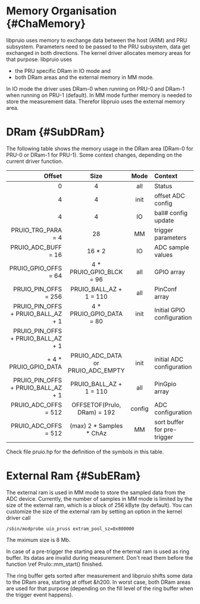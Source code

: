 Memory Organisation  {#ChaMemory}
===================

libpruio uses memory to exchange data between the host (ARM) and PRU
subsystem. Parameters need to be passed to the PRU subsystem, data get
exchanged in both directions. The kernel driver allocates memory areas
for that purpose. libpruio uses

- the PRU specific DRam in IO mode and
- both DRam areas and the external memory in MM mode.

In IO mode the driver uses DRam-0 when running on PRU-0 and DRam-1 when
running on PRU-1 (default). In MM mode further memory is needed to
store the measurement data. Therefor libpruio uses the external memory
area.


DRam  {#SubDRam}
====

The following table shows the memory usage in the DRam area (DRam-0 for
PRU-0 or DRam-1 for PRU-1). Some context changes, depending on the
current driver function.

| Offset                               | Size                              | Mode   | Context                     |
| -----------------------------------: | :-------------------------------: | :----: | :-------------------------- |
| 0                                    | 4                                 | all    | Status                      |
| 4                                    | 4                                 | init   | offset ADC config           |
| 4                                    | 4                                 |  IO    | ball# config update         |
| PRUIO_TRG_PARA = 4                   | 28                                |  MM    | trigger parameters          |
| PRUIO_ADC_BUFF = 16                  | 16 * 2                            |  IO    | ADC sample values           |
| PRUIO_GPIO_OFFS = 64                 | 4 * PRUIO_GPIO_BLCK = 96          | all    | GPIO array                  |
| PRUIO_PIN_OFFS = 256                 | PRUIO_BALL_AZ + 1 = 110           | all    | PinConf array               |
| PRUIO_PIN_OFFS + PRUIO_BALL_AZ + 1   | 4 * PRUIO_GPIO_DATA = 80          | init   | Initial GPIO configuration  |
| PRUIO_PIN_OFFS + PRUIO_BALL_AZ + 1   |                                   |        |                             |
| + 4 * PRUIO_GPIO_DATA                | PRUIO_ADC_DATA or PRUIO_ADC_EMPTY | init   | initial ADC configuration   |
| PRUIO_PIN_OFFS + PRUIO_BALL_AZ + 1   | PRUIO_BALL_AZ + 1 = 110           | all    | PinGpio array               |
| PRUIO_ADC_OFFS = 512                 | OFFSETOF(PruIo, DRam) = 192       | config | ADC configuration           |
| PRUIO_ADC_OFFS = 512                 | (max) 2 * Samples * ChAz          |  MM    | sort buffer for pre-trigger |

Check file pruio.hp for the definition of the symbols in this table.


External Ram {#SubERam}
============

The external ram is used in MM mode to store the sampled data from the
ADC device. Currently, the number of samples in MM mode is limited by
the size of the external ram, which is a block of 256 kByte (by
default). You can customize the size of the external ram by setting an
option in the kernel driver call

~~~{.sh}
/sbin/modprobe uio_pruss extram_pool_sz=0x800000
~~~

The mximum size is 8 Mb.

In case of a pre-trigger the starting area of the erternal ram is used
as ring buffer. Its datas are invalid during measurement. Don't read
them before the function \ref PruIo::mm_start() finished.

The ring buffer gets sorted after measurement and libpruio shifts some
data to the DRam area, starting at offset &h200. In worst case, both
DRam areas are used for that purpose (depending on the fill level of
the ring buffer when the trigger event happens).
